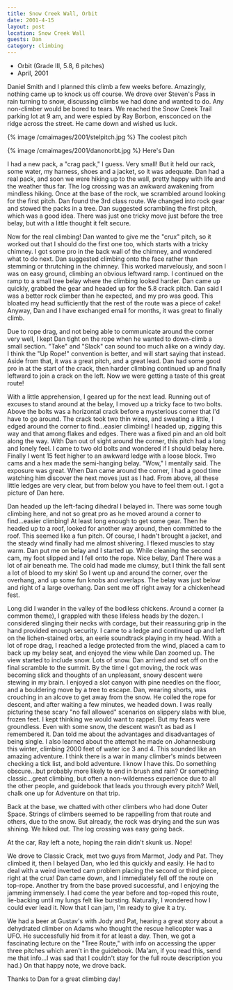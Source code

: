 ```yaml
---
title: Snow Creek Wall, Orbit
date: 2001-4-15
layout: post
location: Snow Creek Wall
guests: Dan
category: climbing
---
```


* Orbit (Grade III, 5.8, 6 pitches)
* April, 2001

Daniel Smith and I planned this climb a few weeks before. Amazingly,
nothing came up to knock us off course. We drove over Steven's Pass in
rain turning to snow, discussing climbs we had done and wanted to
do. Any non-climber would be bored to tears. We reached the Snow Creek
Trail parking lot at 9 am, and were espied by Ray Borbon, ensconced on
the ridge across the street. He came down and wished us luck.

{% image /cmaimages/2001/stelpitch.jpg %}
The coolest pitch

{% image /cmaimages/2001/danonorbt.jpg %}
Here's Dan


I had a new pack, a "crag pack," I guess. Very small! But it held our
rack, some water, my harness, shoes and a jacket, so it was
adequate. Dan had a real pack, and soon we were hiking up to the wall,
pretty happy with life and the weather thus far. The log crossing was
an awkward awakening from mindless hiking. Once at the base of the
rock, we scrambled around looking for the first pitch. Dan found the
3rd class route. We changed into rock gear and stowed the packs in a
tree. Dan suggested scrambling the first pitch, which was a good
idea. There was just one tricky move just before the tree belay, but
with a little thought it felt secure.


Now for the real climbing! Dan wanted to give me the "crux" pitch, so
it worked out that I should do the first one too, which starts with a
tricky chimney. I got some pro in the back wall of the chimney, and
wondered what to do next. Dan suggested climbing onto the face rather
than stemming or thrutching in the chimney. This worked marvelously,
and soon I was on easy ground, climbing an obvious leftward ramp. I
continued on the ramp to a small tree belay where the climbing looked
harder. Dan came up quickly, grabbed the gear and headed up for the
5.8 crack pitch. Dan said I was a better rock climber than he
expected, and my pro was good. This bloated my head sufficiently that
the rest of the route was a piece of cake! Anyway, Dan and I have
exchanged email for months, it was great to finally climb.


Due to rope drag, and not being able to communicate around the corner
very well, I kept Dan tight on the rope when he wanted to down-climb a
small section. "Take" and "Slack" can sound too much alike on a windy
day. I think the "Up Rope!" convention is better, and will start
saying that instead.  Aside from that, it was a great pitch, and a
great lead. Dan had some good pro in at the start of the crack, then
harder climbing continued up and finally leftward to join a crack on
the left. Now we were getting a taste of this great route!


With a little apprehension, I geared up for the next lead. Running out
of excuses to stand around at the belay, I moved up a tricky face to
two bolts. Above the bolts was a horizontal crack before a mysterious
corner that I'd have to go around. The crack took two thin wires, and
sweating a little, I edged around the corner to find...easier
climbing! I headed up, zigging this way and that among flakes and
edges. There was a fixed pin and an old bolt along the way. With Dan
out of sight around the corner, this pitch had a long and lonely
feel. I came to two old bolts and wondered if I should belay
here. Finally I went 15 feet higher to an awkward ledge with a loose
block. Two cams and a hex made the semi-hanging belay. "Wow," I
mentally said. The exposure was great. When Dan came around the
corner, I had a good time watching him discover the next moves just as
I had. From above, all these little ledges are very clear, but from
below you have to feel them out. I got a picture of Dan here.


Dan headed up the left-facing dihedral I belayed in. There was some
tough climbing here, and not so great pro as he moved around a corner
to find...easier climbing! At least long enough to get some gear. Then
he headed up to a roof, looked for another way around, then committed
to the roof.  This seemed like a fun pitch. Of course, I hadn't
brought a jacket, and the steady wind finally had me almost
shivering. I flexed muscles to stay warm. Dan put me on belay and I
started up. While cleaning the second cam, my foot slipped and I fell
onto the rope. Nice belay, Dan! There was a lot of air beneath me. The
cold had made me clumsy, but I think the fall sent a lot of blood to
my skin! So I went up and around the corner, over the overhang, and up
some fun knobs and overlaps. The belay was just below and right of a
large overhang. Dan sent me off right away for a chickenhead fest.


Long did I wander in the valley of the bodiless chickens. Around a
corner (a common theme), I grappled with these lifeless heads by the
dozen. I considered slinging their necks with cordage, but their
reassuring grip in the hand provided enough security. I came to a
ledge and continued up and left on the lichen-stained orbs, an eerie
soundtrack playing in my head. With a lot of rope drag, I reached a
ledge protected from the wind, placed a cam to back up my belay seat,
and enjoyed the view while Dan zoomed up. The view started to include
snow. Lots of snow. Dan arrived and set off on the final scramble to
the summit. By the time I got moving, the rock was becoming slick and
thoughts of an unpleasant, snowy descent were stewing in my brain. I
enjoyed a slot canyon with pine needles on the floor, and a bouldering
move by a tree to escape. Dan, wearing shorts, was crouching in an
alcove to get away from the snow.  He coiled the rope for descent, and
after waiting a few minutes, we headed down. I was really picturing
these scary "no fall allowed" scenarios on slippery slabs with blue,
frozen feet. I kept thinking we would want to rappel. But my fears
were groundless. Even with some snow, the descent wasn't as bad as I
remembered it. Dan told me about the advantages and disadvantages of
being single. I also learned about the attempt he made on Johannesburg
this winter, climbing 2000 feet of water ice 3 and 4. This sounded
like an amazing adventure. I think there is a war in many climber's
minds between checking a tick list, and bold adventure. I know I have
this. Do something obscure...but probably more likely to end in brush
and rain? Or something classic...great climbing, but often a
non-wilderness experience due to all the other people, and guidebook
that leads you through every pitch?  Well, chalk one up for Adventure
on that trip.


Back at the base, we chatted with other climbers who had done Outer
Space. Strings of climbers seemed to be rappelling from that route and
others, due to the snow. But already, the rock was drying and the sun
was shining. We hiked out. The log crossing was easy going back.


At the car, Ray left a note, hoping the rain didn't skunk us. Nope!


We drove to Classic Crack, met two guys from Marmot, Jody and
Pat. They climbed it, then I belayed Dan, who led this quickly and
easily. He had to deal with a weird inverted cam problem placing the
second or third piece, right at the crux! Dan came down, and I
immediately fell off the route on top-rope. Another try from the base
proved successful, and I enjoying the jamming immensely. I had come
the year before and top-roped this route, lie-backing until my lungs
felt like bursting. Naturally, I wondered how I could ever lead
it. Now that I can jam, I'm ready to give it a try.


We had a beer at Gustav's with Jody and Pat, hearing a great story
about a dehydrated climber on Adams who thought the rescue helicopter
was a UFO. He successfully hid from it for at least a day. Then, we
got a fascinating lecture on the "Tree Route," with info on accessing
the upper three pitches which aren't in the guidebook.  (Ma'am, if you
read this, send me that info...I was sad that I couldn't stay for the
full route description you had.)  On that happy note, we drove back.


Thanks to Dan for a great climbing day!



